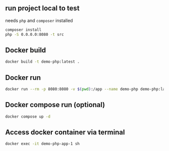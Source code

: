 ## run project local to test
needs `php` and `composer` installed
```bash
composer install
php -S 0.0.0.0:8080 -t src
```

## Docker build
```bash
docker build -t demo-php:latest .
```

## Docker run
```bash
docker run --rm -p 8080:8080 -v $(pwd):/app --name demo-php demo-php:latest
```

## Docker compose run (optional)
```bash
docker compose up -d
```

## Access docker container via terminal
```bash
docker exec -it demo-php-app-1 sh
```